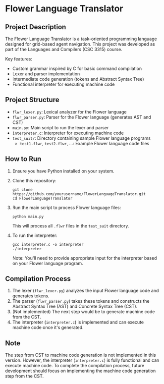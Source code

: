 # Flower Language Translator

## Project Description
The Flower Language Translator is a task-oriented programming language designed for grid-based agent navigation. This project was developed as part of the Languages and Compilers (CSC 3315) course.

Key features:
- Custom grammar inspired by C for basic command compilation
- Lexer and parser implementation
- Intermediate code generation (tokens and Abstract Syntax Tree)
- Functional interpreter for executing machine code

## Project Structure
- `flwr_lexer.py`: Lexical analyzer for the Flower language
- `flwr_parser.py`: Parser for the Flower language (generates AST and CST)
- `main.py`: Main script to run the lexer and parser
- `interpreter.c`: Interpreter for executing machine code
- `test_suit/`: Directory containing sample Flower language programs
  - `test1.flwr`, `test2.flwr`, ...: Example Flower language code files

## How to Run
1. Ensure you have Python installed on your system.
2. Clone this repository:
   ```
   git clone https://github.com/yourusername/FlowerLanguageTranslator.git
   cd FlowerLanguageTranslator
   ```
3. Run the main script to process Flower language files:
   ```
   python main.py
   ```
   This will process all `.flwr` files in the `test_suit` directory.

4. To run the interpreter:
   ```
   gcc interpreter.c -o interpreter
   ./interpreter
   ```
   Note: You'll need to provide appropriate input for the interpreter based on your Flower language program.

## Compilation Process
1. The lexer (`flwr_lexer.py`) analyzes the input Flower language code and generates tokens.
2. The parser (`flwr_parser.py`) takes these tokens and constructs the Abstract Syntax Tree (AST) and Concrete Syntax Tree (CST).
3. (Not implemented) The next step would be to generate machine code from the CST.
4. The interpreter (`interpreter.c`) is implemented and can execute machine code once it's generated.

## Note
The step from CST to machine code generation is not implemented in this version. However, the interpreter (`interpreter.c`) is fully functional and can execute machine code. To complete the compilation process, future development should focus on implementing the machine code generation step from the CST.
